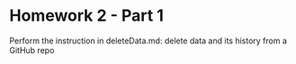 # Homework 2 - Part 1
Perform the instruction in deleteData.md: delete data and its history from a GitHub repo

